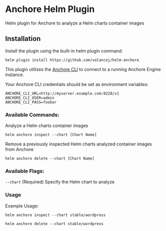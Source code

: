 # Anchore Helm Plugin

Helm plugin for Anchore to analyze a Helm charts container images

## Installation

Install the plugin using the built-in helm plugin command:

`helm plugin install https://github.com/valancej/helm-anchore`

This plugin utilizes the [Anchore CLI](https://github.com/anchore/anchore-cli) to connect to a running Anchore Engine instance.

Your Anchore CLI credentials should be set as environment variables:

```
ANCHORE_CLI_URL=http://myserver.example.com:8228/v1
ANCHORE_CLI_USER=admin
ANCHORE_CLI_PASS=foobar
```

### Available Commands:
Analyze a Helm charts container images

`helm anchore inspect --chart [Chart Name]`

Remove a previously inspected Helm charts analyzed container images from Anchore

`helm anchore delete --chart [Chart Name]`

### Available Flags:
`--chart`          (Required) Specify the Helm chart to analyze

### Usage
Example Usage:

`helm anchore inspect --chart stable/wordpress`

`helm anchore delete --chart stable/wordpress`
